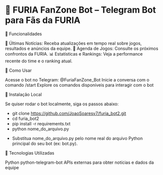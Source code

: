 # 🐍 FURIA FanZone Bot – Telegram Bot para Fãs da FURIA

📌 Funcionalidades

📰 Últimas Notícias: Receba atualizações em tempo real sobre jogos, resultados e anúncios da equipe.
📅 Agenda de Jogos: Consulte os próximos confrontos da FURIA.
📊 Estatísticas e Rankings: Veja a performance recente do time e o ranking atual.

🤖 Como Usar

Acesse o bot no Telegram: @FuriaFanZone_Bot
Inicie a conversa com o comando /start
Explore os comandos disponíveis para interagir com o bot

🚀 Instalação Local

Se quiser rodar o bot localmente, siga os passos abaixo:

- git clone https://github.com/JoaoSoaresv7/furia_bot2.git
- cd furia_bot2
- pip install -r requirements.txt
- python nome_do_arquivo.py

* Substitua nome_do_arquivo.py pelo nome real do arquivo Python principal do seu bot (ex: bot.py).

🧠 Tecnologias Utilizadas

Python
python-telegram-bot
APIs externas para obter notícias e dados da equipe

